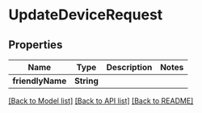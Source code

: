 # UpdateDeviceRequest

## Properties
Name | Type | Description | Notes
------------ | ------------- | ------------- | -------------
**friendlyName** | **String** |  | 

[[Back to Model list]](../README.md#documentation-for-models) [[Back to API list]](../README.md#documentation-for-api-endpoints) [[Back to README]](../README.md)


